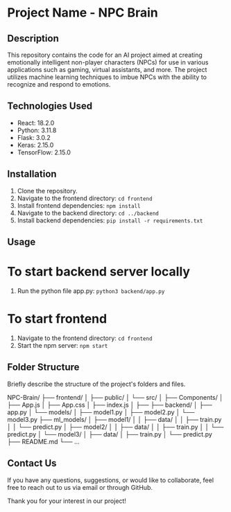# Project Name - NPC Brain

## Description

This repository contains the code for an AI project aimed at creating emotionally intelligent non-player characters (NPCs) for use in various applications such as gaming, virtual assistants, and more. The project utilizes machine learning techniques to imbue NPCs with the ability to recognize and respond to emotions.

## Technologies Used

- React: 18.2.0
- Python: 3.11.8
- Flask: 3.0.2
- Keras: 2.15.0
- TensorFlow: 2.15.0

## Installation

1. Clone the repository.
2. Navigate to the frontend directory: `cd frontend`
3. Install frontend dependencies: `npm install`
4. Navigate to the backend directory: `cd ../backend`
5. Install backend dependencies: `pip install -r requirements.txt`

## Usage

# To start backend server locally
1. Run the python file app.py: `python3 backend/app.py`

# To start frontend
1. Navigate to the frontend directory: `cd frontend`
2. Start the npm server: `npm start`

## Folder Structure

Briefly describe the structure of the project's folders and files.

NPC-Brain/
├── frontend/
│   ├── public/
│   └── src/
│       ├── Components/
│       ├── App.js
│       ├── App.css
│       ├── index.js
│       ├── 
├── backend/
│   ├── app.py
│   └── models/
│       ├── model1.py
│       ├── model2.py
│       └── model3.py
├── ml_models/
│   ├── model1/
│   │   ├── data/
│   │   ├── train.py
│   │   └── predict.py
│   ├── model2/
│   │   ├── data/
│   │   ├── train.py
│   │   └── predict.py
│   └── model3/
│       ├── data/
│       ├── train.py
│       └── predict.py
├── README.md
└── ...

## Contact Us
If you have any questions, suggestions, or would like to collaborate, feel free to reach out to us via email or through GitHub.

Thank you for your interest in our project!